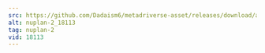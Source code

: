 ```yaml
---
src: https://github.com/Dadaism6/metadriverse-asset/releases/download/assetsv1.0.1/nuplan-2_18113.mp4
alt: nuplan-2_18113
tag: nuplan-2
vid: 18113
---
```

